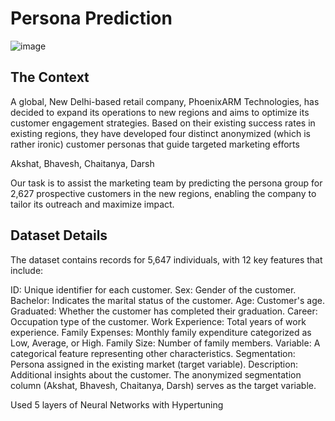 # Persona Prediction
![image](https://github.com/user-attachments/assets/3f90dc0c-7dfd-4c9c-b2f3-cb92060bade6)

## The Context
A global, New Delhi-based retail company, PhoenixARM Technologies, has decided to expand its operations to new regions and aims to optimize its customer engagement strategies. Based on their existing success rates in existing regions, they have developed four distinct anonymized (which is rather ironic) customer personas that guide targeted marketing efforts

Akshat, Bhavesh, Chaitanya, Darsh

Our task is to assist the marketing team by predicting the persona group for 2,627 prospective customers in the new regions, enabling the company to tailor its outreach and maximize impact.

## Dataset Details
The dataset contains records for 5,647 individuals, with 12 key features that include:

ID: Unique identifier for each customer.
Sex: Gender of the customer.
Bachelor: Indicates the marital status of the customer.
Age: Customer's age.
Graduated: Whether the customer has completed their graduation.
Career: Occupation type of the customer.
Work Experience: Total years of work experience.
Family Expenses: Monthly family expenditure categorized as Low, Average, or High.
Family Size: Number of family members.
Variable: A categorical feature representing other characteristics.
Segmentation: Persona assigned in the existing market (target variable).
Description: Additional insights about the customer.
The anonymized segmentation column (Akshat, Bhavesh, Chaitanya, Darsh) serves as the target variable.




Used 5 layers of Neural Networks with Hypertuning
